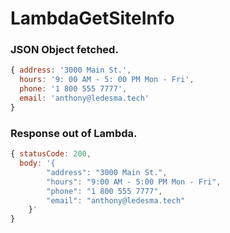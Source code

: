 # LambdaGetSiteInfo

### JSON Object fetched.
```javascript
{ address: '3000 Main St.',
  hours: '9: 00 AM - 5: 00 PM Mon - Fri',
  phone: '1 800 555 7777',
  email: 'anthony@ledesma.tech'
}
```

### Response out of Lambda.
```javascript
{ statusCode: 200,
  body: '{
        "address": "3000 Main St.",
        "hours": "9:00 AM - 5:00 PM Mon - Fri",
        "phone": "1 800 555 7777",
        "email": "anthony@ledesma.tech"
    }'
}
```